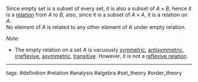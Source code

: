 Since empty set is a subset of every set, it is also a subset of $A\times B$, hence it is a [relation](relation.md) from $A$ to $B$, also, since it is a subset of $A\times A$, it is a relation on $A$.  
No element of $A$ is related to any other element of $A$ under empty relation.

*Note*:

* The empty relation on a set $A$ is vacuously [symmetric](symmetric%20relation.md), [antisymmetric](antisymmetric%20relation.md), [irreflexive](irreflexive%20relation.md), [asymmetric](asymmetric%20relation.md), [transitive](transitive%20relation.md). However, it is not a [reflexive relation](reflexive%20relation.md).

---

tags: #definition #relation #analysis #algebra #set_theory #order_theory
